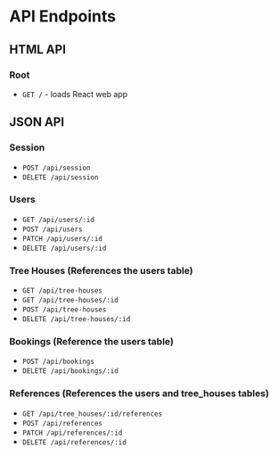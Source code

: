 # API Endpoints

## HTML API

### Root

- `GET /` - loads React web app

## JSON API

### Session

- `POST /api/session`
- `DELETE /api/session`

### Users

- `GET /api/users/:id`
- `POST /api/users`
- `PATCH /api/users/:id`
- `DELETE /api/users/:id`

### Tree Houses (References the users table)

- `GET /api/tree-houses`
- `GET /api/tree-houses/:id`
- `POST /api/tree-houses`
- `DELETE /api/tree-houses/:id`

### Bookings (Reference the users table)

- `POST /api/bookings`
- `DELETE /api/bookings/:id`


### References (References the users and tree_houses tables)

- `GET /api/tree_houses/:id/references`
- `POST /api/references`
- `PATCH /api/references/:id`
- `DELETE /api/references/:id`
